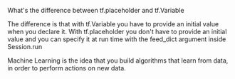 What's the difference between tf.placeholder and tf.Variable

The difference is that with tf.Variable you have to provide an initial value 
when you declare it. With tf.placeholder you don't have to provide an initial value 
and you can specify it at run time with the feed_dict argument inside Session.run

Machine Learning is the idea that you build algorithms that learn from data, in order to perform actions on new data.
